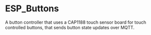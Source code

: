 # ESP_Buttons
A button controller that uses a CAP1188 touch sensor board for touch controlled buttons, 
that sends button state updates over MQTT.
